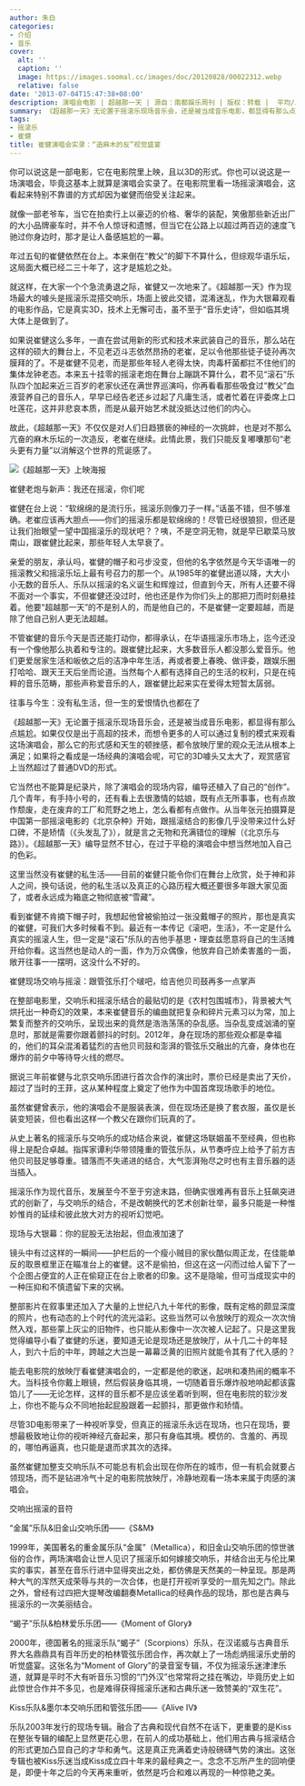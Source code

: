 ```yaml
---
author: 朱白
categories:
- 介绍
- 音乐
cover:
  alt: ''
  caption: ''
  image: https://images.soomal.cc/images/doc/20120828/00022312.webp
  relative: false
date: '2013-07-04T15:47:38+08:00'
description: 演唱会电影 | 超越那一天 | 源自：南都娱乐周刊 | 版权：转载 |  平均/总评分：10.00/10
summary: 《超越那一天》无论置于摇滚乐现场音乐会，还是被当成音乐电影，都显得有那么点尴尬。如果仅仅是出于高超的技术，而想令更多的人可以通过复制的模式来观看这场演唱会，那么它的形式感和天生的顿挫感，都令放映厅里的观众无法从根本上满足；如果将之看成是一场经典的演唱会呢，可它的3D噱头又太大了，观赏感官上当然超过了普通DVD的形式……
tags:
- 摇滚乐
- 崔健
title: 崔健演唱会实录：“造麻木的反”视觉盛宴
---
```


你可以说这是一部电影，它在电影院里上映，且以3D的形式。你也可以说这是一场演唱会，毕竟这基本上就算是演唱会实录了。在电影院里看一场摇滚演唱会，这看起来特别不靠谱的方式却因为崔健而倍受关注起来。

就像一部老爷车，当它在拍卖行上以豪迈的价格、奢华的装配，笑傲那些新近出厂的大小品牌豪车时，并不令人惊讶和遗憾，但当它在公路上以超过两百迈的速度飞驰过你身边时，那才是让人备感尴尬的一幕。

年过五旬的崔健依然在台上。本来倒在“教父”的脚下不算什么，但综观华语乐坛，这局面大概已经二三十年了，这才是尴尬之处。

就这样，在大家一个个急流勇退之际，崔健又一次地来了。《超越那一天》作为现场最大的噱头是摇滚乐混搭交响乐，场面上彼此交错，混淆迷乱，作为大银幕观看的电影作品，它是真实3D，技术上无懈可击，虽不至于“音乐史诗”，但如临其境大体上是做到了。

如果说崔健这么多年，一直在尝试用新的形式和技术来武装自己的音乐，那么站在这样的硕大的舞台上，不见老迈斗志依然昂扬的老崔，足以令他那些徒子徒孙再次膜拜的了。不是崔健不见老，而是那些年轻人老得太快，肉毒杆菌都拦不住他们的集体龙钟老态。本来五十挂零的摇滚老炮在舞台上蹦跳不算什么，君不见“滚石”乐队四个加起来近三百岁的老家伙还在满世界巡演吗，你再看看那些吸食过“教父”血液营养自己的音乐人，早早已经告老还乡过起了凡庸生活，或者忙着在评委席上口吐莲花，这并非悲哀本质，而是从最开始艺术就没抵达过他们的内心。

故此，《超越那一天》不仅仅是对人们日趋猥亵的神经的一次挑衅，也是对不那么亢奋的麻木乐坛的一次造反，老崔在继续。此情此景，我们只能反复嘟囔那句“老头更有力量”以消解这个世界的荒诞感了。

![《超越那一天》上映海报](https://images.soomal.cc/images/doc/20130423/00030060.webp)





崔健老炮与新声：我还在摇滚，你们呢

崔健在台上说：“软绵绵的是流行乐，摇滚乐则像刀子一样。”话虽不错，但不够准确。老崔应该再大胆点――你们的摇滚乐都是软绵绵的！尽管已经很狼狈，但还是让我们抬眼望一望中国摇滚乐的现状吧？？咦，不是空洞无物，就是早已歇菜马放南山，跟崔健比起来，那些年轻人太早衰了。

亲爱的朋友，承认吗，崔健的帽子和弓步没变，但他的名字依然是今天华语唯一的摇滚教父和摇滚乐坛上最有号召力的那一个。从1985年的崔健出道以降，大大小小无数的音乐人、乐队以摇滚的名义诞生和辉煌过，但直到今天，所有人还要不得不面对一个事实，不但崔健还没过时，他也还是作为你们头上的那把刀而时刻悬挂着。他要“超越那一天”的不是别人的，而是他自己的，不是崔健一定要超越，而是除了他自己别人更无法超越。

不管崔健的音乐今天是否还能打动你，都得承认，在华语摇滚乐市场上，迄今还没有一个像他那么执着和专注的。跟崔健比起来，大多数音乐人都没那么爱音乐。他们更爱居家生活和皈依之后的洁净中年生活，再或者要上春晚、做评委，跟娱乐圈打哈哈、跟天王天后坐而论道。当然每个人都有选择自己的生活的权利，只是在纯粹的音乐范畴，那些声称爱音乐的人，跟崔健比起来实在爱得太短暂太孱弱。

往事与今生：没有私生活，但一生的爱恨情仇也都在了

《超越那一天》无论置于摇滚乐现场音乐会，还是被当成音乐电影，都显得有那么点尴尬。如果仅仅是出于高超的技术，而想令更多的人可以通过复制的模式来观看这场演唱会，那么它的形式感和天生的顿挫感，都令放映厅里的观众无法从根本上满足；如果将之看成是一场经典的演唱会呢，可它的3D噱头又太大了，观赏感官上当然超过了普通DVD的形式。

它当然也不能算是纪录片，除了演唱会的现场内容，编导还植入了自己的“创作”。几个青年，有手持小号的，还有看上去很激情的姑娘，既有点无所事事，也有点故作颓废，走在废弃的工厂和荒野之地上，怎么看都有点做作。从当年张元拍摄算是中国第一部摇滚电影的《北京杂种》开始，跟摇滚结合的影像几乎没带来过什么好口碑，不是矫情（《头发乱了》），就是言之无物和充满错位的理解（《北京乐与路》）。《超越那一天》编导显然不甘心，在过于平稳的演唱会中想当然地加入自己的色彩。

这里当然没有崔健的私生活――目前的崔健只能令你们在舞台上欣赏，处于神和非人之间，换句话说，他的私生活以及真正的心路历程大概还要很多年跟大家见面了，或者永远成为箱底之物彻底被“雪藏”。

看到崔健不肯摘下帽子时，我想起他曾被偷拍过一张没戴帽子的照片，那也是真实的崔健，可我们大多时候看不到。最近有一本传记《滚吧，生活》，不一定是什么真实的摇滚人生，但一定是“滚石”乐队的吉他手基思・理查兹愿意将自己的生活摊开给你看。这当然也是动人的一面，作为万众偶像，他放弃自己娇柔害羞的一面，敞开往事一一摆明，这没什么不好的。

崔健现场交响与摇滚：跟管弦乐打个啵吧，给吉他贝司鼓再多一点掌声

在整部电影里，交响乐和摇滚乐结合的最贴切的是《农村包围城市》，背景被大气烘托出一种奇幻的效果，本来崔健音乐的编曲就把复杂和碎片元素习以为常，加上繁复而整齐的交响乐，呈现出来的竟然是浩浩荡荡的杂乱感。当杂乱变成汹涌的窒息时，那就是需要你跟着颤抖的时刻。2012年，身在现场的那些观众都是幸福的，他们的耳朵混淆着猛烈的吉他贝司鼓和澎湃的管弦乐交融出的亢奋，身体也在爆炸的前夕中等待导火线的燃尽。

据说三年前崔健与北京交响乐团进行首次合作的演出时，票价已经是卖出了天价，超过了当时的王菲，这从某种程度上奠定了他作为中国首席现场歌手的地位。

虽然崔健曾表示，他的演唱会不是服装表演，但在现场还是换了套衣服，虽仅是长装变短装，但也看出这样一个教父在跟你们玩真的了。

从史上著名的摇滚乐与交响乐的成功结合来说，崔健这场联姻虽不至经典，但也称得上是配合卓越。指挥家谭利华带领隆重的管弦乐队，从节奏呼应上给予了前方吉他贝司鼓足够尊重。错落而不失递进的结合，大气澎湃殆尽之时也有主音乐器的适当插入。

摇滚乐作为现代音乐，发展至今不至于穷途末路，但确实很难再有音乐上狂飙突进式的创新了，与交响乐的结合，不是改朝换代的艺术创新壮举，最多只能是一种惟妙惟肖的延续和彼此放大对方的视听幻觉吧。

现场与大银幕：你的屁股无法抬起，但血液加速了

镜头中有过这样的一瞬间――护栏后的一个瘦小贼目的家伙酷似周正龙，在佳能单反的取景框里正在瞄准台上的崔健。这不是偷拍，但这在这一闪而过给人留下了一个企图占便宜的人正在偷窥正在台上歌者的印象。这不是隐喻，但可当成现实中的一种压抑和不慎遗留下来的灾祸。

整部影片在叙事里还加入了大量的上世纪八九十年代的影像，既有定格的颇显深度的照片，也有动态的上个时代的流光溢彩。这些当然可以令放映厅的观众一次次悄然入戏，那些蒙上灰尘的旧物件，也只能从影像中一次次被人记起了。只是这里我觉得编导小看了崔健的乐迷，要知道无论是现场还是放映厅，从十几二十的年轻人，到六十后的中年，跨越之大岂是一幕幕泛黄的旧照片就能令其有了代入感的？

能去电影院的放映厅看崔健演唱会的，一定都是他的歌迷，起哄和凑热闹的概率不大。当科技令你戴上眼镜，然后假装身临其境，一切随着音乐爆炸般地响起都该露馅儿了――无论怎样，这样的音乐都不是应该坐着听到啊，但在电影院的软沙发上，你也不能与众不同地抬起屁股跟着一起颤抖，那更做作和矫情。

尽管3D电影带来了一种视听享受，但真正的摇滚乐永远在现场，也只在现场，要想最极致地让你的视听神经亢奋起来，那只有身临其境。模仿的、含羞的、再现的，哪怕再逼真，也只能是退而求其次的选择。

虽然崔健加整支交响乐队不可能总有机会出现在你所在的城市，但一有机会就要占领现场，而不是钻进冷气十足的电影院放映厅，冷静地观看一场本来属于肉感的演唱会。

交响出摇滚的音符

“金属”乐队&旧金山交响乐团――《S&M》

1999年，美国著名的重金属乐队“金属”（Metallica），和旧金山交响乐团的惊世骇俗的合作，两场演唱会让世人见识了摇滚乐如何嫁接交响乐，并结合出无与伦比果实的事实，甚至在音乐行进中显得突出之处，都仿佛是天然美的一种呈现。那是两种大气的浑然天成荣辱与共的一次合体，也是打开视听享受的一扇先知之门。除此之外，曾经有过四把大提琴改编翻奏Metallica的经典作品的现场，那也是古典与摇滚乐的一次美丽结合。

“蝎子”乐队&柏林爱乐乐团――《Moment of Glory》

2000年，德国著名的摇滚乐队“蝎子”（Scorpions）乐队，在汉诺威与古典音乐界大名鼎鼎具有百年历史的柏林管弦乐团合作，再次献上了一场彪炳摇滚乐史册的听觉盛宴。这张名为“Moment of Glory”的录音室专辑，不仅为摇滚乐迷津津乐道，就算是平时不大有听音乐习惯的“门外汉”也常常将之挂在嘴边，毕竟历史上如此惊世合作并不多见，也是难得获得摇滚乐迷和古典乐迷一致赞美的“双生花”。

Kiss乐队&墨尔本交响乐团和管弦乐团――《Alive IV》

乐队2003年发行的现场专辑。融合了古典和现代自然不在话下，更重要的是Kiss在整张专辑的编配上显然更花心思，在前人的成功基础上，他们用古典与摇滚结合的形式更加凸显自己的才华和勇气。这是真正充满着史诗般磅礴气势的演出。这张专辑也被Kiss乐迷当成Kiss成立四十年来的最经典之一。念念不忘所产生的回响便是，即便十年之后的今天再来重听，依然是巧合和难以再现的一种惊艳之美。